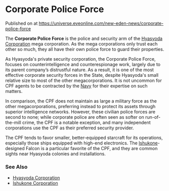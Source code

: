 # Corporate Police Force
Published on  at https://universe.eveonline.com/new-eden-news/corporate-police-force

The **Corporate Police Force** is the police and security arm of the [Hyasyoda Corporation](WisddAsk7hie3SUcwiNwa) mega corporation. As the mega corporations only trust each other so much, they all have their own police force to guard their properties. 

As Hyasyoda's private security corporation, the Corporate Police Force, focuses on counterintelligence and counterespionage work, largely due to its parent company’s distrustful nature. As a result, it is one of the most effective corporate security forces in the State, despite Hyasyoda's small relative size to most of the other megacorporations. It is not uncommon for CPF agents to be contracted by the [Navy](7loPnB2q6sl7hzRzdylIPN) for their expertise on such matters.

In comparison, the CPF does not maintain as large a military force as the other megacorporations, preferring instead to protect its assets through superior intelligence networks. However, these civilian police forces are second to none; while corporate police are often seen as softer on run-of-the-mill crime, the CPF is a notable exception, and many independent corporations use the CPF as their preferred security provider.

The CPF tends to favor smaller, better-equipped starcraft for its operations, especially those ships equipped with high-end electronics. The [Ishukone](7gc0ekpgJoQ3hygIB6ocHI)-designed Falcon is a particular favorite of the CPF, and they are common sights near Hyasyoda colonies and installations. 


### See Also
* [Hyasyoda Corporation](WisddAsk7hie3SUcwiNwa)
* [Ishukone Corporation](7gc0ekpgJoQ3hygIB6ocHI)
